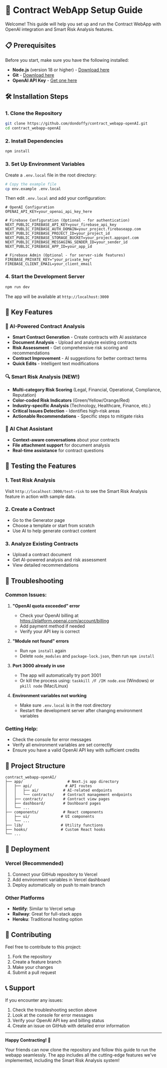# 🚀 Contract WebApp Setup Guide

Welcome! This guide will help you set up and run the Contract WebApp with OpenAI integration and Smart Risk Analysis features.

## 📋 Prerequisites

Before you start, make sure you have the following installed:

- **Node.js** (version 18 or higher) - [Download here](https://nodejs.org/)
- **Git** - [Download here](https://git-scm.com/)
- **OpenAI API Key** - [Get one here](https://platform.openai.com/api-keys)

## 🛠️ Installation Steps

### 1. Clone the Repository

```bash
git clone https://github.com/dondoffy/contract_webapp-openAI.git
cd contract_webapp-openAI
```

### 2. Install Dependencies

```bash
npm install
```

### 3. Set Up Environment Variables

Create a `.env.local` file in the root directory:

```bash
# Copy the example file
cp env.example .env.local
```

Then edit `.env.local` and add your configuration:

```env
# OpenAI Configuration
OPENAI_API_KEY=your_openai_api_key_here

# Firebase Configuration (Optional - for authentication)
NEXT_PUBLIC_FIREBASE_API_KEY=your_firebase_api_key
NEXT_PUBLIC_FIREBASE_AUTH_DOMAIN=your_project.firebaseapp.com
NEXT_PUBLIC_FIREBASE_PROJECT_ID=your_project_id
NEXT_PUBLIC_FIREBASE_STORAGE_BUCKET=your_project.appspot.com
NEXT_PUBLIC_FIREBASE_MESSAGING_SENDER_ID=your_sender_id
NEXT_PUBLIC_FIREBASE_APP_ID=your_app_id

# Firebase Admin (Optional - for server-side features)
FIREBASE_PRIVATE_KEY="your_private_key"
FIREBASE_CLIENT_EMAIL=your_client_email
```

### 4. Start the Development Server

```bash
npm run dev
```

The app will be available at `http://localhost:3000`

## 🎯 Key Features

### 🤖 AI-Powered Contract Analysis
- **Smart Contract Generation** - Create contracts with AI assistance
- **Document Analysis** - Upload and analyze existing contracts
- **Risk Assessment** - Get comprehensive risk scoring and recommendations
- **Contract Improvement** - AI suggestions for better contract terms
- **Quick Edits** - Intelligent text modifications

### 🔍 Smart Risk Analysis (NEW!)
- **Multi-category Risk Scoring** (Legal, Financial, Operational, Compliance, Reputation)
- **Color-coded Risk Indicators** (Green/Yellow/Orange/Red)
- **Industry-specific Analysis** (Technology, Healthcare, Finance, etc.)
- **Critical Issues Detection** - Identifies high-risk areas
- **Actionable Recommendations** - Specific steps to mitigate risks

### 💬 AI Chat Assistant
- **Context-aware conversations** about your contracts
- **File attachment support** for document analysis
- **Real-time assistance** for contract questions

## 🧪 Testing the Features

### 1. Test Risk Analysis
Visit `http://localhost:3000/test-risk` to see the Smart Risk Analysis feature in action with sample data.

### 2. Create a Contract
- Go to the Generator page
- Choose a template or start from scratch
- Use AI to help generate contract content

### 3. Analyze Existing Contracts
- Upload a contract document
- Get AI-powered analysis and risk assessment
- View detailed recommendations

## 🔧 Troubleshooting

### Common Issues:

1. **"OpenAI quota exceeded" error**
   - Check your OpenAI billing at https://platform.openai.com/account/billing
   - Add payment method if needed
   - Verify your API key is correct

2. **"Module not found" errors**
   - Run `npm install` again
   - Delete `node_modules` and `package-lock.json`, then run `npm install`

3. **Port 3000 already in use**
   - The app will automatically try port 3001
   - Or kill the process using: `taskkill /F /IM node.exe` (Windows) or `pkill node` (Mac/Linux)

4. **Environment variables not working**
   - Make sure `.env.local` is in the root directory
   - Restart the development server after changing environment variables

### Getting Help:
- Check the console for error messages
- Verify all environment variables are set correctly
- Ensure you have a valid OpenAI API key with sufficient credits

## 📁 Project Structure

```
contract_webapp-openAI/
├── app/                    # Next.js app directory
│   ├── api/               # API routes
│   │   ├── ai/           # AI-related endpoints
│   │   └── contracts/    # Contract management endpoints
│   ├── contract/         # Contract view pages
│   ├── dashboard/        # Dashboard pages
│   └── ...
├── components/           # React components
│   ├── ui/              # UI components
│   └── ...
├── lib/                 # Utility functions
├── hooks/               # Custom React hooks
└── ...
```

## 🚀 Deployment

### Vercel (Recommended)
1. Connect your GitHub repository to Vercel
2. Add environment variables in Vercel dashboard
3. Deploy automatically on push to main branch

### Other Platforms
- **Netlify**: Similar to Vercel setup
- **Railway**: Great for full-stack apps
- **Heroku**: Traditional hosting option

## 🤝 Contributing

Feel free to contribute to this project:
1. Fork the repository
2. Create a feature branch
3. Make your changes
4. Submit a pull request

## 📞 Support

If you encounter any issues:
1. Check the troubleshooting section above
2. Look at the console for error messages
3. Verify your OpenAI API key and billing status
4. Create an issue on GitHub with detailed error information

---

**Happy Contracting! 🎉**

Your friends can now clone the repository and follow this guide to run the webapp seamlessly. The app includes all the cutting-edge features we've implemented, including the Smart Risk Analysis system! 